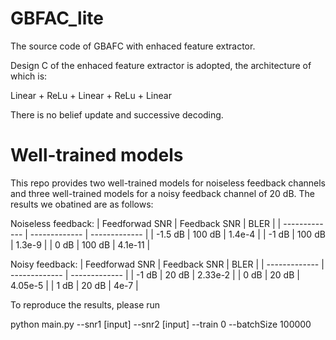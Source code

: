 # GBFAC_lite
The source code of GBAFC with enhaced feature extractor.

Design C of the enhaced feature extractor is adopted, the architecture of which is:

Linear + ReLu + Linear + ReLu + Linear

There is no belief update and successive decoding.

# Well-trained models

This repo provides two well-trained models for noiseless feedback channels and three well-trained models for a noisy feedback channel of 20 dB. The results we obatined are as follows:

Noiseless feedback:
| Feedforwad SNR | Feedback SNR | BLER |
| ------------- | ------------- |  ------------- |
| -1.5 dB  | 100 dB  | 1.4e-4 |
| -1 dB  | 100 dB  | 1.3e-9 |
| 0 dB  | 100 dB  | 4.1e-11 |

Noisy feedback:
| Feedforwad SNR | Feedback SNR | BLER |
| ------------- | ------------- |  ------------- |
| -1 dB  | 20 dB  | 2.33e-2 |
| 0 dB  | 20 dB  | 4.05e-5 |
| 1 dB  | 20 dB  | 4e-7 |

To reproduce the results, please run

python main.py --snr1 [input] --snr2 [input] --train 0 --batchSize 100000
